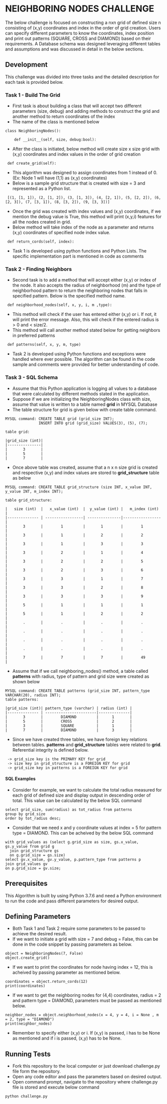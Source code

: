 # NEIGHBORING NODES CHALLENGE

The below challenge is focused on constructing a nxn grid of defined size n consisting of (x,y) coordinates and index in the order of grid creation. Users can specify different parameters to know the coordinates, index position and print out patterns (SQUARE, CROSS and DIAMOND) based on their requirements. A Database schema was designed leveraging different tables and assumptions and was discussed in detail in the below sections.


## Development

This challenge was divided into three tasks and the detailed description for each task is provided below.

### Task 1 - Build The Grid
* First task is about building a class that will accept two different parameters (size, debug) and adding methods to construct the grid and another method to return coordinates of the index
* The name of the class is mentioned below
```
class NeighboringNodes():

    def __init__(self, size, debug:bool):
```
* After the class is initiated, below method will create size x size grid with (x,y) coordinates and index values in the order of grid creation
```
 def create_grid(self):
```
* This algorithm was designed to assign coordinates from 1 instead of 0. (Ex: Node 1 will have (1,1) as (x,y) coordinates)
* Below is a sample grid structure that is created with size = 3 and represented as a Python list.
```
 [(1, [1, 1]), (2, [1, 2]), (3, [1, 3]), (4, [2, 1]), (5, [2, 2]), (6, [2, 3]), (7, [3, 1]), (8, [3, 2]), (9, [3, 3])]
```
* Once the grid was created with index values and (x,y) coordinates, if we mention the debug value is True, this method will print (x,y,i) features for all the nodes created in grid.
* Below method will take index of the node as a parameter and returns (x,y) coordinates of specified node index value.
```
 def return_cords(self, index):
```
* Task 1 is developed using python functions and Python Lists. The specific implementation part is mentioned in code as comments

### Task 2 - Finding Neighbors
* Second task is to add a method that will accept either (x,y) or index of the node. It also accepts the radius of neighborhood (m) and the type of neighborhood pattern to return the neighboring nodes that falls in specified pattern. Below is the specified method name.
```
 def neighborhood_nodes(self, x, y, i, m ,type):
```
* This method will check if the user has entered either (x,y) or i. If not, it will print the error message. Also, this will check if the entered radius is > 0 and < size/2.
* This method will call another method stated below for getting neighbors in preferred patterns
```
 def patterns(self, x, y, m, type)
```
* Task 2 is developed using Python functions and exceptions were handled where ever possible. The algorithm can be found in the code sample and comments were provided for better understanding of code.

### Task 3 - SQL Schema
* Assume that this Python application is logging all values to a database that were calculated by different methods stated in the application.
* Suppose if we are initializing the NeighboringNodes class with size, assume that value is written to a table named **grid** in MYSQL Database
* The table structure for grid is given below with create table command.
```
MYSQL command: CREATE TABLE grid (grid_size INT);
               INSERT INTO grid (grid_size) VALUES(3), (5), (7);

table grid:

|grid_size (int)|
|---------------|
|       3       |
|       5       |
|       7       |
```
* Once above table was created, assume that a n x n size grid is created and respective (x,y) and index values are stored to **grid_structure** table as below
```
MYSQL command: CREATE TABLE grid_structure (size INT, x_value INT, y_value INT, m_index INT);

table grid_structure:

|   size (int)  |   x_value (int)  |  y_value (int) |   m_index (int) |
|-------------- | -----------------| ---------------|-----------------|
|       3       |        1         |       1        |        1        |
|       3       |        1         |       2        |        2        |
|       3       |        1         |       3        |        3        |
|       3       |        2         |       1        |        4        |
|       3       |        2         |       2        |        5        |
|       3       |        2         |       3        |        6        |
|       3       |        3         |       1        |        7        |
|       3       |        3         |       2        |        8        |
|       3       |        3         |       3        |        9        |
|       5       |        1         |       1        |        1        |
|       5       |        1         |       2        |        2        |
|       .       |        .         |       .        |        .        |
|       .       |        .         |       .        |        .        |
|       .       |        .         |       .        |        .        |
|       .       |        .         |       .        |        .        |
|       7       |        7         |       7        |        49       |
```
* Assume that if we call neighboring_nodes() method, a table called **patterns** with radius, type of pattern and grid size were created as shown below
```
MYSQL command: CREATE TABLE patterns (grid_size INT, pattern_type VARCHAR(20), radius INT);
table patterns:

|grid_size (int)| pattern_type (varchar) | radius (int) |
|-------------- | -----------------------|--------------|
|       3       |        DIAMOND         |      1       |
|       5       |        CROSS           |      2       |
|       3       |        SQUARE          |      1       |
|       7       |        DIAMOND         |      3       |
```
* Since we have created three tables, we have foreign key relations between tables. **patterns** and **grid_structure** tables were related to **grid**. Referential integrity is defined below.
```
 -> grid_size key is the PRIMARY KEY for grid
 -> size key in grid_structure is a FOREIGN KEY for grid
 -> grid_size key in patterns is a FOREIGN KEY for grid
```
#### SQL Examples
* Consider for example, we want to calculate the total radius measured for each grid of defined size and display output in descending order of total. This value can be calculated by the below SQL command
```
select grid_size, sum(radius) as tot_radius from patterns
group by grid_size
order by tot_radius desc;
```
* Consider that we need x and y coordinate values at index = 5 for pattern type = DIAMOND. This can be acheived by the below SQL command
```
with grid_values as (select g.grid_size as size, gs.x_value, gs.y_value from grid g
  join grid_structure gs
  on g.grid_size = gs.size)
select gv.x_value, gv.y_value, p.pattern_type from patterns p
join grid_values gv
on p.grid_size = gv.size;
```
## Prerequisites
This Algorithm is built by using Python 3.7.6 and need a Python environment to run the code and pass different parameters for desired output.

## Defining Parameters
* Both Task 1 and Task 2 require some parameters to be passed to achieve the desired result.
* If we want to initiate a grid with size = 7 and debug = False, this can be done in the code snippet by passing parameters as below.
```
object = NeighboringNodes(7, False)
object.create_grid()
```
* If we want to print the coordinates for node having index = 12, this is acheived by passing parameter as mentioned below.
```
coordinates = object.return_cords(12)
print(coordinates)
```
* If we want to get the neighboring nodes for (4,4) coordinates, radius = 2 and pattern type = DIAMOND, parameters must be passed as mentioned below.
```
neighbor_nodes = object.neighborhood_nodes(x = 4, y = 4, i = None , m = 2, type = "DIAMOND")
print(neighbor_nodes)
```
* Remember to specify either (x,y) or i. If (x,y) is passed, i has to be None as mentioned and if i is passed, (x,y) has to be None.

## Running Tests
* Fork this repository to the local computer or just download challenge.py file form the repository.
* Open any code editor and pass the parameters based on desired output.
* Open command prompt, navigate to the repository where challenge.py file is stored and execute below command
```
python challenge.py
```
